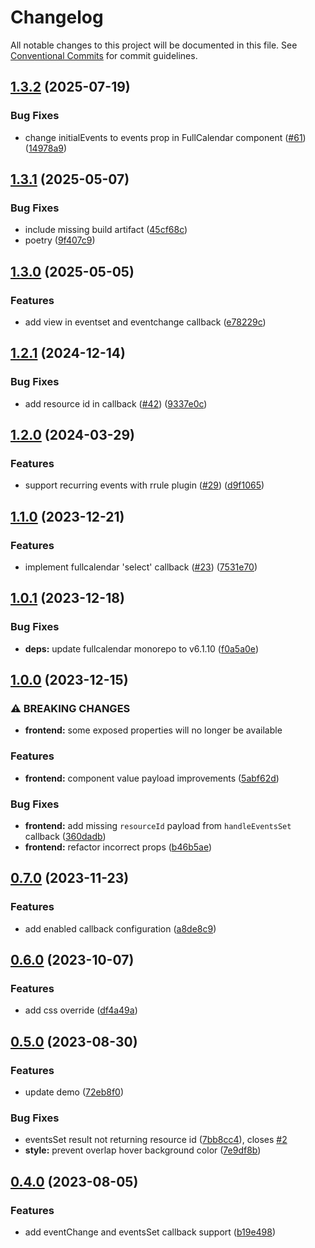# Changelog

All notable changes to this project will be documented in this file. See
[Conventional Commits](https://conventionalcommits.org) for commit guidelines.

## [1.3.2](https://github.com/im-perativa/streamlit-calendar/compare/v1.3.1...v1.3.2) (2025-07-19)


### Bug Fixes

* change initialEvents to events prop in FullCalendar component ([#61](https://github.com/im-perativa/streamlit-calendar/issues/61)) ([14978a9](https://github.com/im-perativa/streamlit-calendar/commit/14978a939aa378a3fa249579d186fc07096ae47b))

## [1.3.1](https://github.com/im-perativa/streamlit-calendar/compare/v1.3.0...v1.3.1) (2025-05-07)


### Bug Fixes

* include missing build artifact ([45cf68c](https://github.com/im-perativa/streamlit-calendar/commit/45cf68c4a3c82812314bdcffe1eb0ffa62f38ff0))
* poetry ([9f407c9](https://github.com/im-perativa/streamlit-calendar/commit/9f407c95caf7bc89259d43979d9a83f087c5cedd))

## [1.3.0](https://github.com/im-perativa/streamlit-calendar/compare/v1.2.1...v1.3.0) (2025-05-05)


### Features

* add view in eventset and eventchange callback ([e78229c](https://github.com/im-perativa/streamlit-calendar/commit/e78229c089d1cf086b001aadde61018a6fa03bc7))

## [1.2.1](https://github.com/im-perativa/streamlit-calendar/compare/v1.2.0...v1.2.1) (2024-12-14)


### Bug Fixes

* add resource id in callback ([#42](https://github.com/im-perativa/streamlit-calendar/issues/42)) ([9337e0c](https://github.com/im-perativa/streamlit-calendar/commit/9337e0ca19c800006aa1a672a8b9e692115b6573))

## [1.2.0](https://github.com/im-perativa/streamlit-calendar/compare/v1.1.0...v1.2.0) (2024-03-29)


### Features

* support recurring events with rrule plugin ([#29](https://github.com/im-perativa/streamlit-calendar/issues/29)) ([d9f1065](https://github.com/im-perativa/streamlit-calendar/commit/d9f1065319dccaacfc73b3458f94f8fbeb63d0e5))

## [1.1.0](https://github.com/im-perativa/streamlit-calendar/compare/v1.0.1...v1.1.0) (2023-12-21)


### Features

* implement fullcalendar 'select' callback ([#23](https://github.com/im-perativa/streamlit-calendar/issues/23)) ([7531e70](https://github.com/im-perativa/streamlit-calendar/commit/7531e70a8197868a64169c49b4d2d68c0b0d450f))

## [1.0.1](https://github.com/im-perativa/streamlit-calendar/compare/v1.0.0...v1.0.1) (2023-12-18)


### Bug Fixes

* **deps:** update fullcalendar monorepo to v6.1.10 ([f0a5a0e](https://github.com/im-perativa/streamlit-calendar/commit/f0a5a0e5f3f2b7c7756a182490dd1f43499c940b))

## [1.0.0](https://github.com/im-perativa/streamlit-calendar/compare/v0.7.0...v1.0.0) (2023-12-15)


### ⚠ BREAKING CHANGES

* **frontend:** some exposed properties will no longer be available

### Features

* **frontend:** component value payload improvements ([5abf62d](https://github.com/im-perativa/streamlit-calendar/commit/5abf62d1e93588b939e487056dcae33df92a1923))


### Bug Fixes

* **frontend:** add missing `resourceId` payload from `handleEventsSet` callback ([360dadb](https://github.com/im-perativa/streamlit-calendar/commit/360dadbe9f913f63341cf5993c700c7a34df5aad))
* **frontend:** refactor incorrect props ([b46b5ae](https://github.com/im-perativa/streamlit-calendar/commit/b46b5aeeaf61c882aa03edca90f35ca89f10d4e4))

## [0.7.0](https://github.com/im-perativa/streamlit-calendar/compare/v0.6.0...v0.7.0) (2023-11-23)


### Features

* add enabled callback configuration ([a8de8c9](https://github.com/im-perativa/streamlit-calendar/commit/a8de8c944eff6895711a443cd1385e3d81914a0e))

## [0.6.0](https://github.com/im-perativa/streamlit-calendar/compare/v0.5.0...v0.6.0) (2023-10-07)


### Features

* add css override ([df4a49a](https://github.com/im-perativa/streamlit-calendar/commit/df4a49abc6c02603a4f49714389ec24259dd1ef9))

## [0.5.0](https://github.com/im-perativa/streamlit-calendar/compare/v0.4.0...v0.5.0) (2023-08-30)


### Features

* update demo ([72eb8f0](https://github.com/im-perativa/streamlit-calendar/commit/72eb8f0ec8166abafd23fd404fbdcc024a89ccf2))


### Bug Fixes

* eventsSet result not returning resource id ([7bb8cc4](https://github.com/im-perativa/streamlit-calendar/commit/7bb8cc43d48e894a44b77f414c21e6c889d49af1)), closes [#2](https://github.com/im-perativa/streamlit-calendar/issues/2)
* **style:** prevent overlap hover background color ([7e9df8b](https://github.com/im-perativa/streamlit-calendar/commit/7e9df8b6f8f257818d76dbbeab84b0f9b4fc7349))

## [0.4.0](https://github.com/im-perativa/streamlit-calendar/compare/v0.3.0...v0.4.0) (2023-08-05)


### Features

* add eventChange and eventsSet callback support ([b19e498](https://github.com/im-perativa/streamlit-calendar/commit/b19e4989d3dc5da178e3de4ed1ef1a202882b2de))
